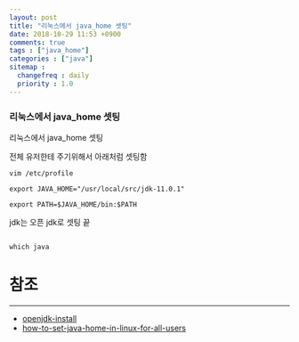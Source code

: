```yaml
---
layout: post
title: "리눅스에서 java_home 셋팅"
date: 2018-10-29 11:53 +0900
comments: true
tags : ["java_home"]
categories : ["java"]
sitemap :
  changefreq : daily
  priority : 1.0
---
```


### 리눅스에서 java_home 셋팅


리눅스에서 java_home 셋팅

전체 유저한테 주기위해서 아래처럼 셋팅함

```
vim /etc/profile

export JAVA_HOME="/usr/local/src/jdk-11.0.1"

export PATH=$JAVA_HOME/bin:$PATH

```

jdk는 오픈 jdk로 셋팅 끝

```

which java

```

# 참조 
-----
* [openjdk-install](https://openjdk.java.net/install/)
* [how-to-set-java-home-in-linux-for-all-users](https://stackoverflow.com/questions/24641536/how-to-set-java-home-in-linux-for-all-users)